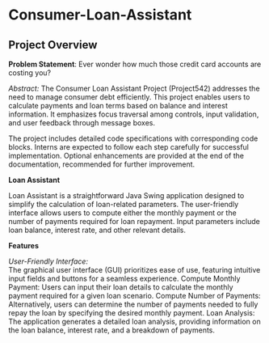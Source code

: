 # Consumer-Loan-Assistant

## Project Overview

**Problem Statement**: Ever wonder how much those credit card accounts are costing you?

*Abstract:* The Consumer Loan Assistant Project (Project542) addresses the need to manage consumer debt efficiently. This project enables users to calculate payments and loan terms based on balance and interest information. It emphasizes focus traversal among controls, input validation, and user feedback through message boxes.

The project includes detailed code specifications with corresponding code blocks. Interns are expected to follow each step carefully for successful implementation. Optional enhancements are provided at the end of the documentation, recommended for further improvement.

**Loan Assistant**

Loan Assistant is a straightforward Java Swing application designed to simplify the calculation of loan-related parameters. The user-friendly interface allows users to compute either the monthly payment or the number of payments required for loan repayment. Input parameters include loan balance, interest rate, and other relevant details.

**Features**

*User-Friendly Interface:*<br>
The graphical user interface (GUI) prioritizes ease of use, featuring intuitive input fields and buttons for a seamless experience.
Compute Monthly Payment:
Users can input their loan details to calculate the monthly payment required for a given loan scenario.
Compute Number of Payments:
Alternatively, users can determine the number of payments needed to fully repay the loan by specifying the desired monthly payment.
Loan Analysis:
The application generates a detailed loan analysis, providing information on the loan balance, interest rate, and a breakdown of payments.
